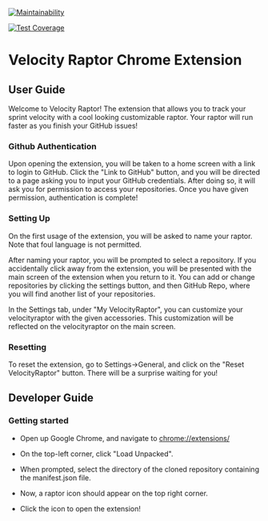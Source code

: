 [![Maintainability](https://api.codeclimate.com/v1/badges/51cb08c68edb03532455/maintainability)](https://codeclimate.com/github/cse112-sp20/CalamariCrew/maintainability)

[![Test Coverage](https://api.codeclimate.com/v1/badges/51cb08c68edb03532455/test_coverage)](https://codeclimate.com/github/cse112-sp20/CalamariCrew/test_coverage)

# Velocity Raptor Chrome Extension

## User Guide

Welcome to Velocity Raptor! The extension that allows you to track your sprint velocity with a cool looking customizable raptor. Your raptor will run faster as you finish your GitHub issues! 

### Github Authentication

Upon opening the extension, you will be taken to a home screen with a link to login to GitHub. Click the "Link to GitHub" button, and you will be directed to a page asking you to input your GitHub credentials. After doing so, it will ask you for permission to access your repositories. Once you have given permission, authentication is complete!

### Setting Up

On the first usage of the extension, you will be asked to name your raptor. Note that foul language is not permitted. 

After naming your raptor, you will be prompted to select a repository. If you accidentally click away from the extension, you will be presented with the main screen of the extension when you return to it. You can add or change repositories by clicking the settings button, and then GitHub Repo, where you will find another list of your repositories.

In the Settings tab, under "My VelocityRaptor", you can customize your velocityraptor with the given accessories. This customization will be reflected on the velocityraptor on the main screen.

### Resetting

To reset the extension, go to Settings->General, and click on the "Reset VelocityRaptor" button. There will be a surprise waiting for you!

## Developer Guide

### Getting started

* Open up Google Chrome, and navigate to [chrome://extensions/](chrome://extensions/)

* On the top-left corner, click "Load Unpacked".
* When prompted, select the directory of the cloned repository containing the manifest.json file.
* Now, a raptor icon should appear on the top right corner.
* Click the icon to open the extension!

